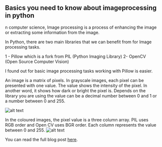 ## Basics you need to know about imageprocessing in python

n computer science, Image processing is a process of enhancing the image or extracting some information from the image.

In Python, there are two main libraries that we can benefit from for Image processing tasks.

1 - Pillow which is a fork from PIL (Python Imaging Library)
2- OpenCV (Open Source Computer Vision)

I found out for basic image processing tasks working with Pillow is easier.

An image is a matrix of pixels. In grayscale images, each pixel can be presented with one value. The value shows the intensity of the pixel. In another word, it shows how dark or bright the pixel is. Depends on the library you are using the value can be a decimal number between 0 and 1 or a number between 0 and 255.

![alt text](https://1.bp.blogspot.com/-v9M3NxvaGmg/WzLnjm8U1nI/AAAAAAAACY4/-TSRWDbSmawzGPrztxcanZx21MFw7fMLACLcBGAs/s640/Grayscaleimages.PNG "grayscale image")

In the coloured images, the pixel value is a three column array. PIL uses RGB order and Open CV uses BGR order. Each column represents the value between 0 and 255.
![alt text](https://1.bp.blogspot.com/-vbftQ6Nybog/WzLnjiGp3cI/AAAAAAAACY0/mkbcEX8-nKggLXVRUA2wj3pG0DW_8eTkACLcBGAs/s640/Colouredimages.PNG "coloured image")


You can read the full blog post [here](http://azadehkhojandi.blogspot.com/2018/06/image-processing-in-python.html). 
